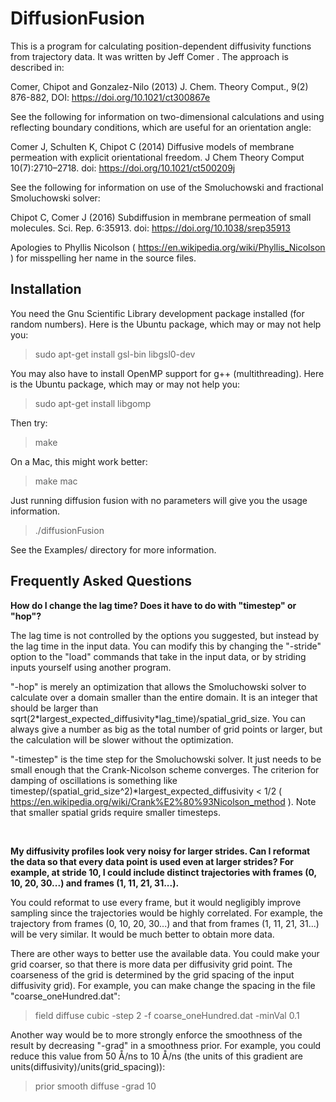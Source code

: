 DiffusionFusion
===============

This is a program for calculating position-dependent diffusivity functions from trajectory data. It was written by Jeff Comer <jeffcomer at gmail dot com>. The approach is described in:

Comer, Chipot and Gonzalez-Nilo (2013) J. Chem. Theory Comput., 9(2) 876-882, DOI: https://doi.org/10.1021/ct300867e


See the following for information on two-dimensional calculations and using reflecting boundary conditions, which are useful for an orientation angle:

Comer J, Schulten K, Chipot C (2014) Diffusive models of membrane permeation with explicit orientational freedom. J Chem Theory Comput 10(7):2710–2718. doi: https://doi.org/10.1021/ct500209j


See the following for information on use of the Smoluchowski and fractional Smoluchowski solver:

Chipot C, Comer J (2016) Subdiffusion in membrane permeation of small molecules. Sci. Rep. 6:35913. doi: https://doi.org/10.1038/srep35913


Apologies to Phyllis Nicolson ( https://en.wikipedia.org/wiki/Phyllis_Nicolson ) for misspelling her name in the source files. 


Installation
------------

You need the Gnu Scientific Library development package installed (for random numbers). Here is the Ubuntu package, which may or may not help you:
> sudo apt-get install gsl-bin libgsl0-dev

You may also have to install OpenMP support for g++ (multithreading). Here is the Ubuntu package, which may or may not help you:
> sudo apt-get install libgomp


Then try:
> make

On a Mac, this might work better:
> make mac

Just running diffusion fusion with no parameters will give you the usage information.

> ./diffusionFusion

See the Examples/ directory for more information.


Frequently Asked Questions
--------------------------

**How do I change the lag time? Does it have to do with "timestep" or "hop"?**

The lag time is not controlled by the options you suggested, but instead by the lag time in the input data. You can modify this by changing the "-stride" option to the "load" commands that take in the input data, or by striding inputs yourself using another program. 

"-hop" is merely an optimization that allows the Smoluchowski solver to calculate over a domain smaller than the entire domain. It is an integer that should be larger than sqrt(2\*largest_expected_diffusivity\*lag_time)/spatial_grid_size. You can always give a number as big as the total number of grid points or larger, but the calculation will be slower without the optimization.

"-timestep" is the time step for the Smoluchowski solver. It just needs to be small enough that the Crank-Nicolson scheme converges. The criterion for damping of oscillations is something like timestep/(spatial_grid_size^2)\*largest_expected_diffusivity < 1/2 ( https://en.wikipedia.org/wiki/Crank%E2%80%93Nicolson_method ). Note that smaller spatial grids require smaller timesteps.

&nbsp;

**My diffusivity profiles look very noisy for larger strides. Can I reformat the data so that every data point is used even at larger strides? For example, at stride 10, I could include distinct trajectories with frames (0, 10, 20, 30...) and frames (1, 11, 21, 31...).**

You could reformat to use every frame, but it would negligibly improve sampling since the trajectories would be highly correlated. For example, the trajectory from frames (0, 10, 20, 30...) and that from frames (1, 11, 21, 31...) will be very similar. It would be much better to obtain more data.

There are other ways to better use the available data. You could make your grid coarser, so that there is more data per diffusivity grid point. The coarseness of the grid is determined by the grid spacing of the input diffusivity grid). For example, you can make change the spacing in the file "coarse_oneHundred.dat":
> field diffuse cubic -step 2 -f coarse_oneHundred.dat -minVal 0.1

Another way would be to more strongly enforce the smoothness of the result by decreasing "-grad" in a smoothness prior. For example, you could reduce this value from 50 Å/ns to 10 Å/ns (the units of this gradient are units(diffusivity)/units(grid_spacing)):
> prior smooth diffuse -grad 10



